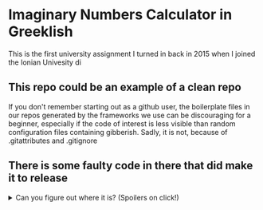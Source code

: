 # Imaginary Numbers Calculator in Greeklish
 This is the first university assignment I turned in back in 2015 when I joined the Ionian Univesity di

## This repo could be an example of a clean repo
 If you don't remember starting out as a github user, the boilerplate files in our repos generated by the frameworks we use can be 
 discouraging for a beginner, especially if the code of interest is less visible than random configuration files containing gibberish.
 Sadly, it is not, because of .gitattributes and .gitignore
 
## There is some faulty code in there that did make it to release
<details>
<summary>Can you figure out where it is? (Spoilers on click!)</summary> 
```
	/* LATHOS
	if(secondreal!=0 && secondim!=0)
	*/
    
    // Swsto
	if(secondreal!=0 || secondim!=0)
```
```
	/* LATHOS
	scanf("%c",&keftes);
    if(keftes!='N' && keftes!='Y' && keftes!='n' && keftes!='y'){
		do{
			scanf("%c",&keftes);
		}while(keftes!='N' && keftes!='Y' && keftes!='n' && keftes!='y');
	}
	*/
    
    // Swsto
    scanf("%c",&keftes);
	while(keftes!='N' && keftes!='Y' && keftes!='n' && keftes!='y'){
		scanf("%c",&keftes);
    }
```
</details>
 
